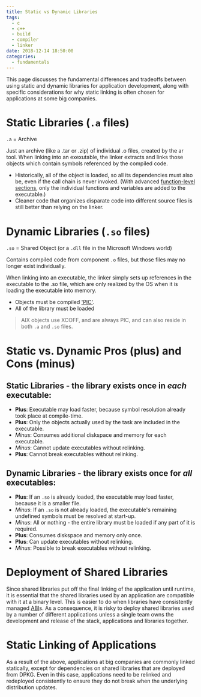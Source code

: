 ```yaml
---
title: Static vs Dynamic Libraries
tags:
  - c
  - c++
  - build
  - compiler
  - linker
date: 2018-12-14 18:50:00
categories:
  - fundamentals
---
```


This page discusses the fundamental differences and tradeoffs between using static and dynamic libraries for application development, along with specific considerations for why static linking is often chosen for applications at some big companies.

<!-- more -->

# Static Libraries (`.a` files)

`.a` = Archive

Just an archive (like a .tar or .zip) of individual .o files, created by the ar tool.
When linking into an exexutable, the linker extracts and links those objects which contain symbols referenced by the compiled code.

- Historically, all of the object is loaded, so all its dependencies must also be, even if the call chain is never invoked. (With advanced [function-level sections](https://en.wikipedia.org/wiki/Executable_and_Linkable_Format), only the individual functions and variables are added to the executable.)
- Cleaner code that organizes disparate code into different source files is still better than relying on the linker.

# Dynamic Libraries (`.so` files)

`.so` = Shared Object (or a `.dll` file in the Microsoft Windows world)

Contains compiled code from component `.o` files, but those files may no longer exist individually.

When linking into an executable, the linker simply sets up references in the executable to the .so file, which are only realized by the OS when it is loading the executable into memory.

- Objects must be compiled ['PIC'](https://en.wikipedia.org/wiki/Position-independent_code).
- All of the library must be loaded

> AIX objects use XCOFF, and are always PIC, and can also reside in both `.a` and `.so` files.

# Static vs. Dynamic Pros (plus) and Cons (minus)

## Static Libraries - the library exists once in _each_ executable:

- **Plus**: Executable may load faster, because symbol resolution already took place at compile-time.
- **Plus**: Only the objects actually used by the task are included in the executable.
- _Minus_: Consumes additional diskspace and memory for each executable.
- _Minus_: Cannot update executables without relinking.
- **Plus**: Cannot break executables without relinking.

## Dynamic Libraries - the library exists once for _all_ executables:

- **Plus**: If an `.so` is already loaded, the executable may load faster, because it is a smaller file.
- _Minus_: If an `.so` is not already loaded, the executable's remaining undefined symbols must be resolved at start-up.
- _Minus_: All or nothing - the entire library must be loaded if any part of it is required.
- **Plus**: Consumes diskspace and memory only once.
- **Plus**: Can update executables without relinking.
- _Minus_: Possible to break executables without relinking.

# Deployment of Shared Libraries

Since shared libraries put off the final linking of the application until runtime, it is essential that the shared libraries used by an application are compatible with it at a binary level. This is easier to do when libraries have consistently managed [ABI](https://en.wikipedia.org/wiki/Application_binary_interface)s. As a consequence, it is risky to deploy shared libraries used by a number of different applications unless a single team owns the development and release of the stack, applications and libraries together.

# Static Linking of Applications

As a result of the above, applications at big companies are commonly linked statically, except for dependencies on shared libraries that are deployed from DPKG. Even in this case, applications need to be relinked and redeployed consistently to ensure they do not break when the underlying distribution updates.

